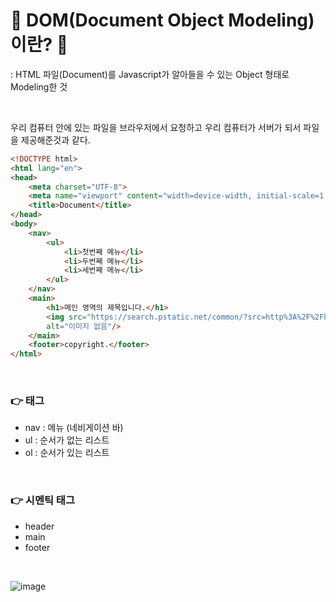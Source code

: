  # 🎃 DOM(Document Object Modeling)이란? 🎃
: HTML 파일(Document)를 Javascript가 알아들을 수 있는 Object 형태로 Modeling한 것

<br/>

우리 컴퓨터 안에 있는 파일을 브라우저에서 요청하고 우리 컴퓨터가 서버가 되서 파일을 제공해준것과 같다.
```html
<!DOCTYPE html>
<html lang="en">
<head>
    <meta charset="UTF-8">
    <meta name="viewport" content="width=device-width, initial-scale=1.0">
    <title>Document</title>
</head>
<body>
    <nav>
        <ul>
            <li>첫번째 메뉴</li>
            <li>두번째 메뉴</li>
            <li>세번째 메뉴</li>
        </ul>
    </nav>
    <main>
        <h1>메인 영역의 제목입니다.</h1>
        <img src="https://search.pstatic.net/common/?src=http%3A%2F%2Fblogfiles.naver.net%2FMjAxNzAxMDdfMjA0%2FMDAxNDgzNzg3NjM2MjIz.h4nyPBHWeCjOzYPvzUQL1EPUP86y6c_mgqYKcM037X4g.cgLTciL3ulg0X5phOxvoj29Vx4YL7P-1oGgtpe_i7Ssg.JPEG.tjwls1624%2Fs0NLbMFJT3.jpg&type=sc960_832"
        alt="이미지 없음"/>
    </main>
    <footer>copyright.</footer>
</html>
``` 
<br/>

### 👉 태그
- nav : 메뉴 (네비게이션 바)
- ul : 순서가 없는 리스트
- ol : 순서가 있는 리스트

<br/>

### 👉 시멘틱 태그
- header
- main
- footer

<br/>

![image](https://github.com/limhyerin/StudyNote/assets/70150896/83e17e72-b5b0-4dfa-adab-0db2993b88f5)
